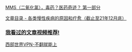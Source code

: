 
[MMS（二氧化氯），毒药？医药奇迹？ 第一部分](https://www.bilibili.com/video/BV14a411R7Xi) 

[文章目录 - 各类慢性疾病的原因和疗愈（截止至21年12月底）](https://mp.weixin.qq.com/s/VN5a1WA9ur8xXc_lMa2LJQ) 

### [**我看过的文章视频推荐!**](https://zhuanlan.zhihu.com/p/623156118) 


[西部世界VPN-不翻就能上](https://xbsj9728.website/)
